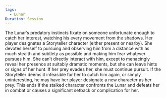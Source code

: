 ```yaml
---
tags:
  - Lunar
Duration: Session
---
```

The Lunar’s predatory instincts fixate on someone unfortunate enough to catch her interest, watching his every movement from the shadows. Her player designates a Storyteller character (either present or nearby). She devotes herself to pursuing and observing him from a distance with as much stealth and subtlety as possible and making him fear whatever pursues him. She can’t directly interact with him, except to menacingly reveal her presence at suitably dramatic moments, but she can leave hints or signs of her hunt.
If her prey evades her, she must continue pursuit. If the Storyteller deems it infeasible for her to catch him again, or simply uninteresting, he may have her player designate a new character as her prey.
This ends if the stalked character confronts the Lunar and defeats her in combat or causes a significant setback or complication for her.